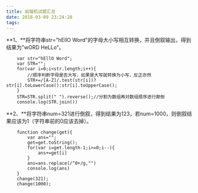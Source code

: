 ```yaml
---
title: 前端机试题汇总
date: 2018-03-09 23:24:28
tags:
---
```

**1、**将字符串str="hEllO Word"的字母大小写相互转换，并且倒叙输出，得到结果为"wORD HeLLo"。
```
	var str="hEllO Word";
	var STR="";
	for(var i=0;i<str.length;i++){
		//顺序判断字母是否大写，如果是大写就转换为小写，反正亦然
		STR+=/[A-Z]/.test(str[i])?str[i].toLowerCase():str[i].toUpperCase();
	}
	STR=STR.split(" ").reverse();//分割为数组再对数组顺序进行颠倒
	console.log(STR.join())
```
**2、**将字符串num=321进行倒叙，得到结果为123，若num=1000，则倒叙结果应该为1（字符串前的0应该去掉）。
```
	function change(get){
		var ans="";
		get=get.toString();
		for(var i=get.length-1;i>=0;i--){
			ans+=get[i]
		}
		ans=ans.replace(/^0+/g,"")
		console.log(ans)
	}
	change(321);
	change(1000);
```